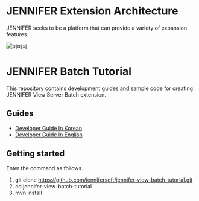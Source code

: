# JENNIFER Extension Architecture

JENNIFER seeks to be a platform that can provide a variety of expansion features.

![이미지](https://raw.githubusercontent.com/jennifersoft/jennifer-extension-manuals/master/res/img/view_server_extension/infographic_en.png)

# JENNIFER Batch Tutorial

This repository contains development guides and sample code for creating JENNIFER View Server Batch extension.

## Guides 

* [Developer Guide In Korean](./README_ko.md)
* [Developer Guide In English ](./README_en.md)



## Getting started

Enter the command as follows.

 1. git clone https://github.com/jennifersoft/jennifer-view-batch-tutorial.git 
 2. cd jennifer-view-batch-tutorial
 3. mvn install
